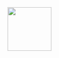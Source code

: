 <div id="header" align="center">
  <img src="https://media.giphy.com/media/gIxts9iFf0SLDNPVtL/giphy.gif" width="100" height:500/>
</div>

<!--### Hello World ! <img height="30" src="https://media0.giphy.com/media/QTlmH8hEoVoi83mdJC/200w.webp?cid=ecf05e475gkndp9379fxllqfhbet5s7wigrkj492lpi0go0s&rid=200w.webp"></img>

<img src="https://media.tenor.com/vYeam_fYOkoAAAAC/satoru-gojo-gojou-satoru.gif" style="border-radius: 5px; margin-bottom: 10px">

*Software Engineer. Becoming Fullstack Dart and TypeScript Developer !!!*

- 🔭 I’m currently working as a freelancer, open source contributor and [blogger](https://www.juniormedehou.me);
- 🌱 I’m currently learning how to become a kind of startup as a person;
- 🎯 I'm working hard to become a Dart and Flutter GDE;
- 👯 I’m looking to collaborate on everything about **open source** and how to make your users happy;
- 💬 Ask me about anything about programming, space, data science, AI and computer science;
- 📫 How to reach me: **juniormedehou@gmail.com**;
- ⚡ Fun fact: I am a manga addict and also passionate about poetry,and gaming;

Feel free to contact me and contribute :wink:.


***Tools & Technologies*** :

 ![Java](https://img.shields.io/badge/java-%234ea94b.svg?style=for-the-badge&logo=java&logoColor=white) ![JS](https://img.shields.io/badge/javascript-%23323330.svg?style=for-the-badge&logo=javascript&logoColor=%23F7DF1E) ![Python](https://img.shields.io/badge/python-%2314354C.svg?style=for-the-badge&logo=python&logoColor=white)  ![Flutter](https://img.shields.io/badge/Flutter-%2302569B.svg?style=for-the-badge&logo=Flutter&logoColor=white)  ![MySQL](https://img.shields.io/badge/mysql-%2300f.svg?style=for-the-badge&logo=mysql&logoColor=white) ![Postgres](https://img.shields.io/badge/postgres-%23316192.svg?style=for-the-badge&logo=postgresql&logoColor=white) ![Firebase](https://img.shields.io/badge/firebase-%23039BE5.svg?style=for-the-badge&logo=firebase) ![Docker](https://img.shields.io/badge/docker-%230db7ed.svg?style=for-the-badge&logo=docker&logoColor=white) ![Git](https://img.shields.io/badge/git-%23F05033.svg?style=for-the-badge&logo=git&logoColor=white) 

- 


[![Medium](https://img.shields.io/badge/Medium-000000?&style=for-the-badge&logo=medium&logoColor=white)](https://www.medium.com/@juniormedehou)
[![Twitter](https://img.shields.io/badge/twitter-%231DA1F2.svg?&style=for-the-badge&logo=twitter&logoColor=white)](https://www.twitter.com/elikemmedehou/)
[![Linkedin](https://img.shields.io/badge/linkedin-%230077B5.svg?&style=for-the-badge&logo=linkedin&logoColor=white)](https://www.linkedin.com/in/juniormedehou/)
[![Mail](https://img.shields.io/badge/gmail-D14836?&style=for-the-badge&logo=gmail&logoColor=white)](juniormedehou@gmail.com)
!["](https://komarev.com/ghpvc/?username=NemesisX1&label=Profile%20views&color=0e75b6&style=flat)

</div>-->

